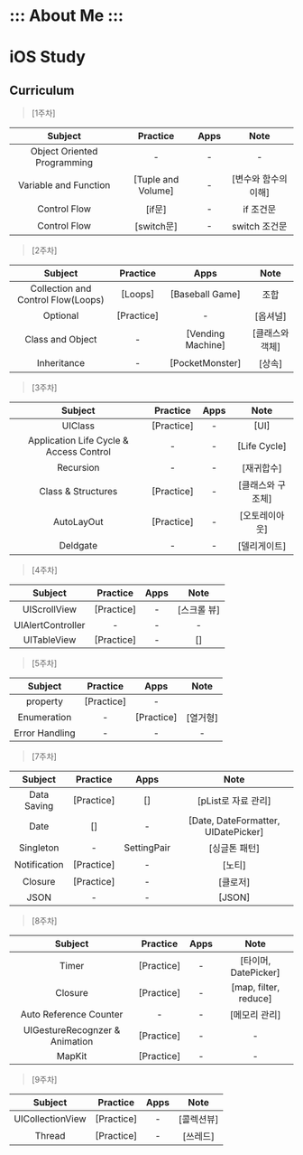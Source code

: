 # ::: About Me :::


# iOS Study

## Curriculum

> [1주차]
	 	
   	
| Subject | Practice | Apps | Note |
|:-------:|:--------:|:----:|:----:|
|Object Oriented Programming|-|-|-|
|Variable and Function|[Tuple and Volume]|-|[변수와 함수의 이해]|
|Control Flow|[if문]|-|if 조건문|
|Control Flow|[switch문]|-|switch 조건문|
	
	
> [2주차]

	
| Subject | Practice | Apps | Note |
|:-------:|:--------:|:----:|:----:|
|Collection and Control Flow(Loops)|[Loops]|[Baseball Game]|조합|
|Optional|[Practice]|-|[옵셔널]|
|Class and Object|-|[Vending Machine]|[클래스와 객체]|
|Inheritance|-|[PocketMonster]|[상속]|
	
	
> [3주차]

	
| Subject | Practice | Apps | Note |
|:-------:|:--------:|:----:|:----:|
|UIClass|[Practice]|-|[UI]|
|Application Life Cycle & Access Control|-|-|[Life Cycle]|
|Recursion|-|-|[재귀합수]|
|Class & Structures|[Practice]|-|[클래스와 구조체]|
|AutoLayOut|[Practice]|-|[오토레이아웃]|
|Deldgate|-|-|[델리게이트]|
	
	
> [4주차]

	
| Subject | Practice | Apps | Note |
|:-------:|:--------:|:----:|:----:|
|UIScrollView|[Practice]|-|[스크롤 뷰]|
|UIAlertController|-|-|-|
|UITableView|[Practice]|-|[]|


> [5주차]

	
| Subject | Practice | Apps | Note |
|:-------:|:--------:|:----:|:----:|
|property|[Practice]|-||
|Enumeration|-|[Practice]|[열거형]|
|Error Handling|-|-|-|


> [7주차]

	
| Subject | Practice | Apps | Note |
|:-------:|:--------:|:----:|:----:|
|Data Saving|[Practice]|[]|[pList로 자료 관리]|
|Date|[]|-|[Date, DateFormatter, UIDatePicker]|
|Singleton|-|SettingPair|[싱글톤 패턴]|
|Notification|[Practice]|-|[노티]|
|Closure|[Practice]|-|[클로저]|
|JSON|-|-|[JSON]|
	

> [8주차]

	
| Subject | Practice | Apps | Note |
|:-------:|:--------:|:----:|:----:|
|Timer|[Practice]|-|[타이머, DatePicker]|
|Closure|[Practice]|-|[map, filter, reduce]|
|Auto Reference Counter|-|-|[메모리 관리]|
|UIGestureRecognzer & Animation|[Practice]|-|-|
|MapKit|[Practice]|-|-|


> [9주차]


| Subject | Practice | Apps | Note |
|:-------:|:--------:|:----:|:----:|
|UICollectionView|[Practice]|-|[콜렉션뷰]|
|Thread|[Practice]|-|[쓰레드]|
	
